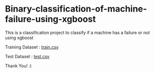 # Binary-classification-of-machine-failure-using-xgboost

This is a classification project to classify if a machine has a failure or not using xgboost

Training Dataset : [train.csv](https://github.com/IAMSAGAYAABINESH/binary-classification-of-machine-failure/files/12300161/train.csv)

Test Dataset : [test.csv](https://github.com/IAMSAGAYAABINESH/binary-classification-of-machine-failure/files/12300174/test.csv)

Thank You! :)
